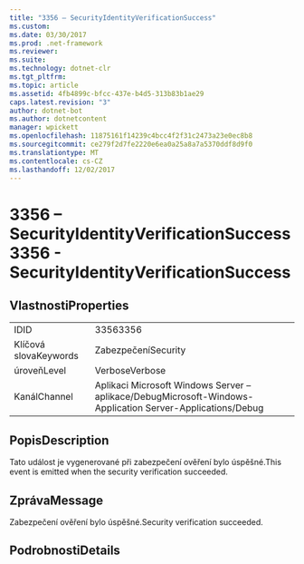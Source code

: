 ```yaml
---
title: "3356 – SecurityIdentityVerificationSuccess"
ms.custom: 
ms.date: 03/30/2017
ms.prod: .net-framework
ms.reviewer: 
ms.suite: 
ms.technology: dotnet-clr
ms.tgt_pltfrm: 
ms.topic: article
ms.assetid: 4fb4899c-bfcc-437e-b4d5-313b83b1ae29
caps.latest.revision: "3"
author: dotnet-bot
ms.author: dotnetcontent
manager: wpickett
ms.openlocfilehash: 11875161f14239c4bcc4f2f31c2473a23e0ec8b8
ms.sourcegitcommit: ce279f2d7fe2220e6ea0a25a8a7a5370ddf8d9f0
ms.translationtype: MT
ms.contentlocale: cs-CZ
ms.lasthandoff: 12/02/2017
---
```

# <a name="3356---securityidentityverificationsuccess"></a><span data-ttu-id="0dc7d-102">3356 – SecurityIdentityVerificationSuccess</span><span class="sxs-lookup"><span data-stu-id="0dc7d-102">3356 - SecurityIdentityVerificationSuccess</span></span>
## <a name="properties"></a><span data-ttu-id="0dc7d-103">Vlastnosti</span><span class="sxs-lookup"><span data-stu-id="0dc7d-103">Properties</span></span>  
  
|||  
|-|-|  
|<span data-ttu-id="0dc7d-104">ID</span><span class="sxs-lookup"><span data-stu-id="0dc7d-104">ID</span></span>|<span data-ttu-id="0dc7d-105">3356</span><span class="sxs-lookup"><span data-stu-id="0dc7d-105">3356</span></span>|  
|<span data-ttu-id="0dc7d-106">Klíčová slova</span><span class="sxs-lookup"><span data-stu-id="0dc7d-106">Keywords</span></span>|<span data-ttu-id="0dc7d-107">Zabezpečení</span><span class="sxs-lookup"><span data-stu-id="0dc7d-107">Security</span></span>|  
|<span data-ttu-id="0dc7d-108">úroveň</span><span class="sxs-lookup"><span data-stu-id="0dc7d-108">Level</span></span>|<span data-ttu-id="0dc7d-109">Verbose</span><span class="sxs-lookup"><span data-stu-id="0dc7d-109">Verbose</span></span>|  
|<span data-ttu-id="0dc7d-110">Kanál</span><span class="sxs-lookup"><span data-stu-id="0dc7d-110">Channel</span></span>|<span data-ttu-id="0dc7d-111">Aplikaci Microsoft Windows Server – aplikace/Debug</span><span class="sxs-lookup"><span data-stu-id="0dc7d-111">Microsoft-Windows-Application Server-Applications/Debug</span></span>|  
  
## <a name="description"></a><span data-ttu-id="0dc7d-112">Popis</span><span class="sxs-lookup"><span data-stu-id="0dc7d-112">Description</span></span>  
 <span data-ttu-id="0dc7d-113">Tato událost je vygenerované při zabezpečení ověření bylo úspěšné.</span><span class="sxs-lookup"><span data-stu-id="0dc7d-113">This event is emitted when the security verification succeeded.</span></span>  
  
## <a name="message"></a><span data-ttu-id="0dc7d-114">Zpráva</span><span class="sxs-lookup"><span data-stu-id="0dc7d-114">Message</span></span>  
 <span data-ttu-id="0dc7d-115">Zabezpečení ověření bylo úspěšné.</span><span class="sxs-lookup"><span data-stu-id="0dc7d-115">Security verification succeeded.</span></span>  
  
## <a name="details"></a><span data-ttu-id="0dc7d-116">Podrobnosti</span><span class="sxs-lookup"><span data-stu-id="0dc7d-116">Details</span></span>
